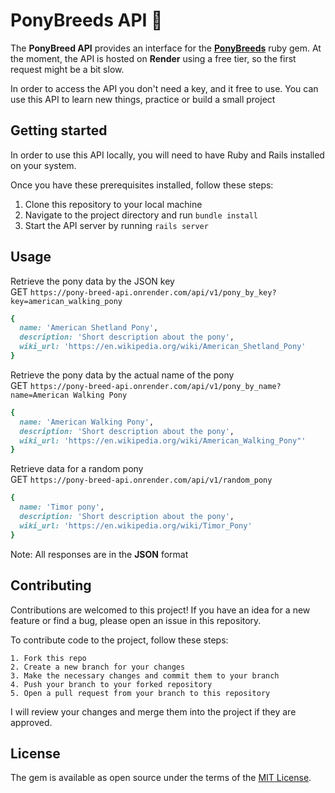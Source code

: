# PonyBreeds API :horse:

The **PonyBreed API** provides an interface for the [**PonyBreeds**](https://github.com/napster235/pony_breeds) ruby gem.
At the moment, the API is hosted on **Render** using a free tier, so the first request might be a bit slow.

In order to access the API you don't need a key, and it free to use.
You can use this API to learn new things, practice or build a small project

## Getting started

In order to use this API locally, you will need to have Ruby and Rails installed on your system.

Once you have these prerequisites installed, follow these steps:

1. Clone this repository to your local machine
2. Navigate to the project directory and run `bundle install`
3. Start the API server by running `rails server`

## Usage

Retrieve the pony data by the JSON key<br>
GET `https://pony-breed-api.onrender.com/api/v1/pony_by_key?key=american_walking_pony`

```ruby
{
  name: 'American Shetland Pony',
  description: 'Short description about the pony',
  wiki_url: 'https://en.wikipedia.org/wiki/American_Shetland_Pony'
}
```

Retrieve the pony data by the actual name of the pony<br>
GET `https://pony-breed-api.onrender.com/api/v1/pony_by_name?name=American Walking Pony`

```ruby
{
  name: 'American Walking Pony',
  description: 'Short description about the pony',
  wiki_url: 'https://en.wikipedia.org/wiki/American_Walking_Pony"'
}
```

Retrieve data for a random pony<br>
 GET `https://pony-breed-api.onrender.com/api/v1/random_pony`

```ruby
{
  name: 'Timor pony',
  description: 'Short description about the pony',
  wiki_url: 'https://en.wikipedia.org/wiki/Timor_Pony'
}
```

Note: All responses are in the **JSON** format

## Contributing

Contributions are welcomed to this project!
If you have an idea for a new feature or find a bug, please open an issue in this repository.

To contribute code to the project, follow these steps:

    1. Fork this repo 
    2. Create a new branch for your changes
    3. Make the necessary changes and commit them to your branch
    4. Push your branch to your forked repository
    5. Open a pull request from your branch to this repository

I will review your changes and merge them into the project if they are approved.

## License

The gem is available as open source under the terms of the [MIT License](https://opensource.org/licenses/MIT).
